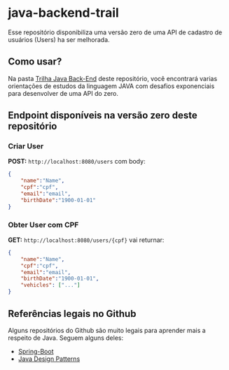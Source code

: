 # java-backend-trail

Esse repositório disponibiliza uma versão zero de uma API de cadastro de usuários (Users) ha ser melhorada.

## Como usar?

Na pasta [Trilha Java Back-End](https://github.com/GuillaumeFalourd/java-backend-trail/tree/main/PT) deste repositório, você encontrará varias orientações de estudos da linguagem JAVA com desafios exponenciais para desenvolver de uma API do zero.

## Endpoint disponíveis na versão zero deste repositório

### Criar User

**POST:** `http://localhost:8080/users` com body:

```json
{
    "name":"Name",
    "cpf":"cpf",
    "email":"email",
    "birthDate":"1900-01-01"
}
```

### Obter User com CPF

**GET:** `http://localhost:8080/users/{cpf}` vai returnar:

```json
{
    "name":"Name",
    "cpf":"cpf",
    "email":"email",
    "birthDate":"1900-01-01",
    "vehicles": ["..."]
}
```

## Referências legais no Github

Alguns repositórios do Github são muito legais para aprender mais a respeito de Java. 
Seguem alguns deles:

- [Spring-Boot](https://github.com/spring-projects/spring-boot)
- [Java Design Patterns](https://github.com/iluwatar/java-design-patterns)